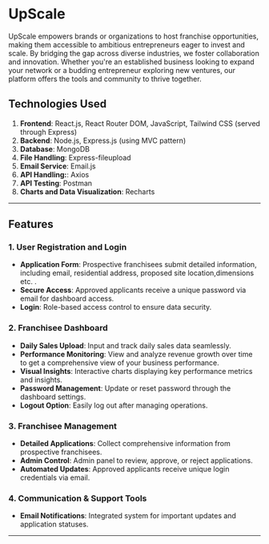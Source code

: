 # UpScale

UpScale empowers brands or organizations to host franchise opportunities, making them accessible to ambitious entrepreneurs eager to invest and scale. By bridging the gap across diverse industries, we foster collaboration and innovation. Whether you're an established business looking to expand your network or a budding entrepreneur exploring new ventures, our platform offers the tools and community to thrive together.

## Technologies Used

1. **Frontend**: React.js, React Router DOM, JavaScript, Tailwind CSS (served through Express)
2. **Backend**: Node.js, Express.js (using MVC pattern)
3. **Database**: MongoDB 
4. **File Handling**: Express-fileupload
5. **Email Service**: Email.js
6. **API Handling:**: Axios
7. **API Testing**: Postman
8. **Charts and Data Visualization**: Recharts

---

## Features

### 1. **User Registration and Login**
   - **Application Form**: Prospective franchisees submit detailed information, including email, residential address, proposed site location,dimensions etc.  .
   - **Secure Access**: Approved applicants receive a unique password via email for dashboard access.
   - **Login**: Role-based access control to ensure data security.

### 2. **Franchisee Dashboard**
   - **Daily Sales Upload**: Input and track daily sales data seamlessly.
   - **Performance Monitoring**: View and analyze revenue growth over time to get a comprehensive view of your business performance.
   - **Visual Insights**: Interactive charts displaying key performance metrics and insights.
   - **Password Management**: Update or reset password through the dashboard settings.
   - **Logout Option**: Easily log out after managing operations.

### 3. **Franchisee Management**
   - **Detailed Applications**: Collect comprehensive information from prospective franchisees.
   - **Admin Control**: Admin panel to review, approve, or reject applications.
   - **Automated Updates**: Approved applicants receive unique login credentials via email.
     
### 4. **Communication & Support Tools**
   - **Email Notifications**: Integrated system for important updates and application statuses.
 
---

